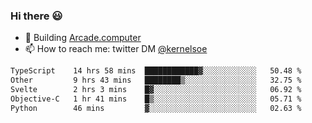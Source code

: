 ### Hi there 😃

- 🔨 Building [Arcade.computer](https://arcade.computer)
- 📫 How to reach me: twitter DM [@kernelsoe](https://twitter.com/kernelsoe)

<!--START_SECTION:waka-->

```txt
TypeScript    14 hrs 58 mins  ████████████▓░░░░░░░░░░░░   50.48 %
Other         9 hrs 43 mins   ████████▒░░░░░░░░░░░░░░░░   32.75 %
Svelte        2 hrs 3 mins    █▓░░░░░░░░░░░░░░░░░░░░░░░   06.92 %
Objective-C   1 hr 41 mins    █▒░░░░░░░░░░░░░░░░░░░░░░░   05.71 %
Python        46 mins         ▓░░░░░░░░░░░░░░░░░░░░░░░░   02.63 %
```

<!--END_SECTION:waka-->
